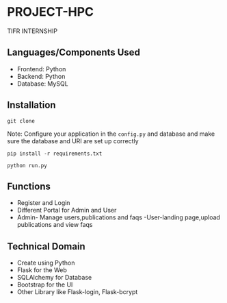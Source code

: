 # PROJECT-HPC
TIFR INTERNSHIP
## Languages/Components Used

- Frontend: Python
- Backend: Python
- Database: MySQL

## Installation

```
git clone
```

Note: Configure your application in the `config.py` and database and make sure the database and URI are set up correctly

```
pip install -r requirements.txt
```

```
python run.py
```

## Functions

- Register and Login
- Different Portal for Admin and User
- Admin- Manage users,publications and faqs
-User-landing page,upload publications and view faqs

## Technical Domain

- Create using Python
- Flask for the Web
- SQLAlchemy for Database
- Bootstrap for the UI
- Other Library like Flask-login, Flask-bcrypt
